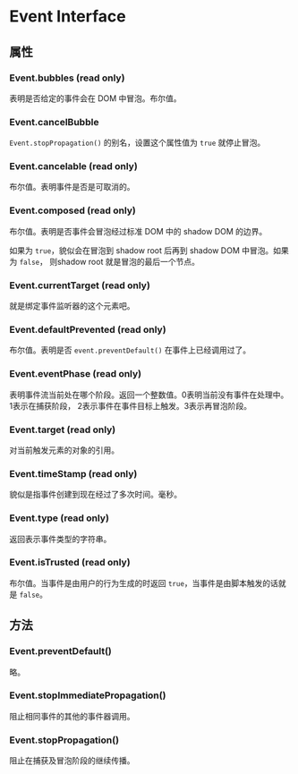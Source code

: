 # Event Interface

## 属性

### Event.bubbles (read only)

表明是否给定的事件会在 DOM 中冒泡。布尔值。   

### Event.cancelBubble

`Event.stopPropagation()` 的别名，设置这个属性值为 `true` 就停止冒泡。    

### Event.cancelable  (read only)

布尔值。表明事件是否是可取消的。    

### Event.composed  (read only)

布尔值。表明是否事件会冒泡经过标准 DOM 中的 shadow DOM 的边界。   

如果为 `true`，貌似会在冒泡到 shadow root 后再到 shadow DOM 中冒泡。如果为 `false`，
则shadow root 就是冒泡的最后一个节点。   

### Event.currentTarget  (read only)

就是绑定事件监听器的这个元素吧。

### Event.defaultPrevented  (read only)

布尔值。表明是否 `event.preventDefault()` 在事件上已经调用过了。    

### Event.eventPhase  (read only)

表明事件流当前处在哪个阶段。返回一个整数值。0表明当前没有事件在处理中。1表示在捕获阶段，
2表示事件在事件目标上触发。3表示再冒泡阶段。    

### Event.target  (read only)

对当前触发元素的对象的引用。

### Event.timeStamp  (read only)

貌似是指事件创建到现在经过了多次时间。毫秒。    

### Event.type  (read only)

返回表示事件类型的字符串。    

### Event.isTrusted  (read only)

布尔值。当事件是由用户的行为生成的时返回 `true`，当事件是由脚本触发的话就是 `false`。   

## 方法

### Event.preventDefault()

略。   

### Event.stopImmediatePropagation()

阻止相同事件的其他的事件器调用。   

### Event.stopPropagation()

阻止在捕获及冒泡阶段的继续传播。    
